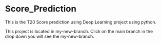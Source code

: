 # Score_Prediction
This is the T20 Score prediction using Deep Learning project using python.

This project is located in my-new-branch.
Click on the main branch in the drop down you will see the my-new-branch.
